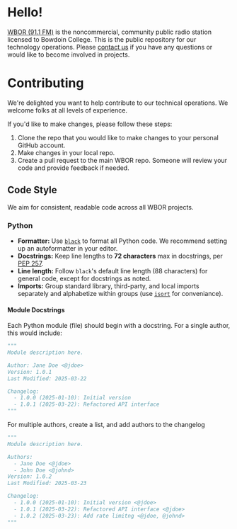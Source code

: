 # Hello!

[WBOR (91.1 FM)](https://wbor.org) is the noncommercial, community public radio station licensed to Bowdoin College. This is the public repository for our technology operations. Please [contact us](https://wbor.org/contact) if you have any questions or would like to become involved in projects.

# Contributing
We're delighted you want to help contribute to our technical operations. We welcome folks at all levels of experience.

If you'd like to make changes, please follow these steps:
1. Clone the repo that you would like to make changes to your personal GitHub account.
2. Make changes in your local repo.
3. Create a pull request to the main WBOR repo. Someone will review your code and provide feedback if needed.

## Code Style

We aim for consistent, readable code across all WBOR projects.

### Python

- **Formatter:** Use [`black`](https://github.com/psf/black) to format all Python code. We recommend setting up an autoformatter in your editor.
- **Docstrings:** Keep line lengths to **72 characters** max in docstrings, per [PEP 257](https://peps.python.org/pep-0257/).
- **Line length:** Follow `black`'s default line length (88 characters) for general code, except for docstrings as noted.
- **Imports:** Group standard library, third-party, and local imports separately and alphabetize within groups (use [`isort`](https://pycqa.github.io/isort/) for conveniance).

#### Module Docstrings

Each Python module (file) should begin with a docstring. For a single author, this would include:

```python
"""
Module description here.

Author: Jane Doe <@jdoe>
Version: 1.0.1
Last Modified: 2025-03-22

Changelog:
  - 1.0.0 (2025-01-10): Initial version
  - 1.0.1 (2025-03-22): Refactored API interface
"""
```

For multiple authors, create a list, and add authors to the changelog

```python
"""
Module description here.

Authors:
  - Jane Doe <@jdoe>
  - John Doe <@johnd>
Version: 1.0.2
Last Modified: 2025-03-23

Changelog:
  - 1.0.0 (2025-01-10): Initial version <@jdoe>
  - 1.0.1 (2025-03-22): Refactored API interface <@jdoe>
  - 1.0.2 (2025-03-23): Add rate limitng <@jdoe, @johnd>
"""
```
